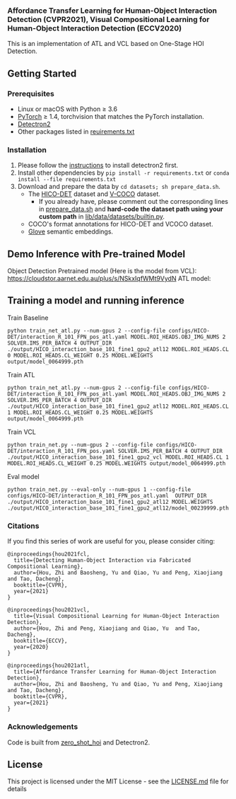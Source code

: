 ### Affordance Transfer Learning for Human-Object Interaction Detection (CVPR2021), Visual Compositional Learning for Human-Object Interaction Detection (ECCV2020)

This is an implementation of ATL and VCL based on One-Stage HOI Detection.

## Getting Started


### Prerequisites

- Linux or macOS with Python ≥ 3.6
- [PyTorch](https://pytorch.org) ≥ 1.4, torchvision that matches the PyTorch installation.
- [Detectron2](https://github.com/facebookresearch/detectron2)
- Other packages listed in [reuirements.txt](./requirements.txt)

### Installation

1. Please follow the [instructions](https://github.com/facebookresearch/detectron2/blob/master/INSTALL.md) to install detectron2 first.
2. Install other dependencies by `pip install -r requirements.txt` or `conda install --file requirements.txt`
3. Download and prepare the data by `cd datasets; sh prepare_data.sh`.
    - The [HICO-DET](http://www-personal.umich.edu/~ywchao/hico/) dataset and [V-COCO](https://github.com/s-gupta/v-coco) dataset.
      - If you already have, please comment out the corresponding lines in [prepare_data.sh](./prepare_data.sh) and **hard-code the dataset path using your custom path** in [lib/data/datasets/builtin.py](./lib/data/datasets/builtin.py).
    - COCO's format annotations for HICO-DET and VCOCO dataset.
    - [Glove](https://nlp.stanford.edu/projects/glove/) semantic embeddings.

## Demo Inference with Pre-trained Model

Object Detection Pretrained model (Here is the model from VCL): https://cloudstor.aarnet.edu.au/plus/s/NSkxIqfWMt9VydN
ATL model: 

## Training a model and running inference

Train Baseline

```
python train_net_atl.py --num-gpus 2 --config-file configs/HICO-DET/interaction_R_101_FPN_pos_atl.yaml MODEL.ROI_HEADS.OBJ_IMG_NUMS 2 SOLVER.IMS_PER_BATCH 4 OUTPUT_DIR ./output/HICO_interaction_base_101_fine1_gpu2_atl12 MODEL.ROI_HEADS.CL 0 MODEL.ROI_HEADS.CL_WEIGHT 0.25 MODEL.WEIGHTS output/model_0064999.pth
```

Train ATL

```
python train_net_atl.py --num-gpus 2 --config-file configs/HICO-DET/interaction_R_101_FPN_pos_atl.yaml MODEL.ROI_HEADS.OBJ_IMG_NUMS 2 SOLVER.IMS_PER_BATCH 4 OUTPUT_DIR ./output/HICO_interaction_base_101_fine1_gpu2_atl12 MODEL.ROI_HEADS.CL 1 MODEL.ROI_HEADS.CL_WEIGHT 0.25 MODEL.WEIGHTS output/model_0064999.pth
```

Train VCL

```
python train_net.py --num-gpus 2 --config-file configs/HICO-DET/interaction_R_101_FPN_pos.yaml SOLVER.IMS_PER_BATCH 4 OUTPUT_DIR ./output/HICO_interaction_base_101_fine1_gpu2_vcl MODEL.ROI_HEADS.CL 1 MODEL.ROI_HEADS.CL_WEIGHT 0.25 MODEL.WEIGHTS output/model_0064999.pth
```

Eval model
```
python train_net.py --eval-only --num-gpus 1 --config-file configs/HICO-DET/interaction_R_101_FPN_pos_atl.yaml  OUTPUT_DIR ./output/HICO_interaction_base_101_fine1_gpu2_atl12 MODEL.WEIGHTS ./output/HICO_interaction_base_101_fine1_gpu2_atl12/model_00239999.pth
```

### Citations
If you find this series of work are useful for you, please consider citing:

```
@inproceedings{hou2021fcl,
  title={Detecting Human-Object Interaction via Fabricated Compositional Learning},
  author={Hou, Zhi and Baosheng, Yu and Qiao, Yu and Peng, Xiaojiang and Tao, Dacheng},
  booktitle={CVPR},
  year={2021}
}
```

```
@inproceedings{hou2021vcl,
  title={Visual Compositional Learning for Human-Object Interaction Detection},
  author={Hou, Zhi and Peng, Xiaojiang and Qiao, Yu  and Tao, Dacheng},
  booktitle={ECCV},
  year={2020}
}
```

```
@inproceedings{hou2021atl,
  title={Affordance Transfer Learning for Human-Object Interaction Detection},
  author={Hou, Zhi and Baosheng, Yu and Qiao, Yu and Peng, Xiaojiang and Tao, Dacheng},
  booktitle={CVPR},
  year={2021}
}
```

### Acknowledgements

Code is built from [zero_shot_hoi](https://github.com/scwangdyd/zero_shot_hoi) and Detectron2.

## License

This project is licensed under the MIT License - see the [LICENSE.md](LICENSE.md) file for details
